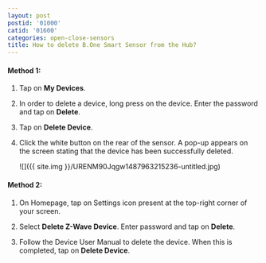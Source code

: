 ```yaml
---
layout: post
postid: '01000'
catid: '01600'
categories: open-close-sensors
title: How to delete B.One Smart Sensor from the Hub?
---
```


#### **Method 1:**

1. Tap on **My Devices**.

2. In order to delete a device, long press on the device. Enter the password and tap on **Delete**.

3. Tap on **Delete Device**.

4. Click the white button on the rear of the sensor. A pop-up appears on the screen stating that the device has been successfully deleted.

    ![]({{ site.img }}/URENM90Jqgw1487963215236-untitled.jpg)

#### **Method 2:**

1. On Homepage, tap on Settings icon present at the top-right corner of your screen.

2. Select **Delete Z-Wave Device**. Enter password and tap on **Delete**.

3. Follow the Device User Manual to delete the device. When this is completed, tap on **Delete Device**.
